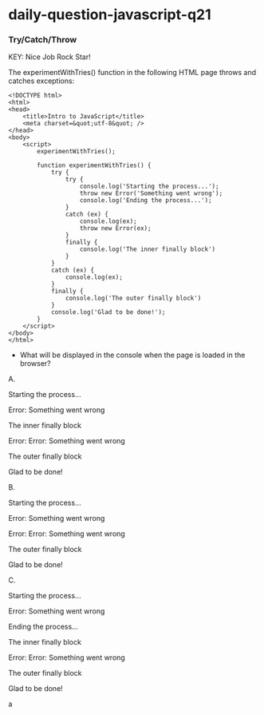 # daily-question-javascript-q21

### Try/Catch/Throw

KEY: Nice Job Rock Star!

The experimentWithTries() function in the following HTML page throws and catches exceptions:

```
<!DOCTYPE html>
<html>
<head>
    <title>Intro to JavaScript</title>
	<meta charset=&quot;utf-8&quot; />
</head>
<body>
    <script>
        experimentWithTries();

        function experimentWithTries() {
            try {
                try {
                    console.log('Starting the process...');
                    throw new Error('Something went wrong');
                    console.log('Ending the process...');
                }
                catch (ex) {
                    console.log(ex);
                    throw new Error(ex);
                }
                finally {
                    console.log('The inner finally block')
                }
            }
            catch (ex) {
                console.log(ex);
            }
            finally {
                console.log('The outer finally block')
            }
            console.log('Glad to be done!');
        }
    </script>
</body>
</html>
```

* What will be displayed in the console when the page is loaded in the browser?

A.

Starting the process...  

Error: Something went wrong

The inner finally block  

Error: Error: Something went wrong 

The outer finally block  

Glad to be done!


B.

Starting the process...  

Error: Something went wrong 

Error: Error: Something went wrong 

The outer finally block  

Glad to be done! 


C.

Starting the process...  

Error: Something went wrong 

Ending the process... 

The inner finally block   

Error: Error: Something went wrong 

The outer finally block   

Glad to be done! 






a

